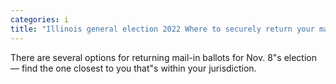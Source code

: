 ```yaml
---
categories: i
title: "Illinois general election 2022 Where to securely return your mailin ballot in Chicago and the suburbs"
---
```

There are several options for returning mail-in ballots for Nov. 8"s election — find the one closest to you that"s within your jurisdiction.